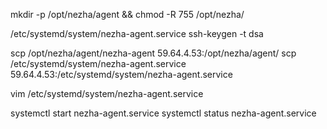 mkdir -p /opt/nezha/agent && chmod -R 755 /opt/nezha/

/etc/systemd/system/nezha-agent.service
ssh-keygen -t dsa

scp /opt/nezha/agent/nezha-agent 59.64.4.53:/opt/nezha/agent/
scp /etc/systemd/system/nezha-agent.service 59.64.4.53:/etc/systemd/system/nezha-agent.service

vim /etc/systemd/system/nezha-agent.service

systemctl start nezha-agent.service
systemctl status nezha-agent.service
